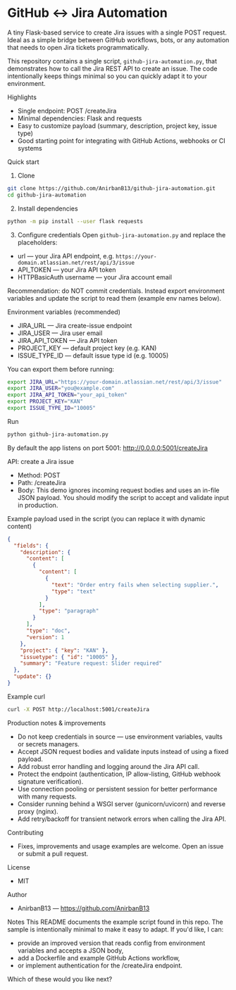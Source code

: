 # GitHub ↔ Jira Automation

A tiny Flask-based service to create Jira issues with a single POST request. Ideal as a simple bridge between GitHub workflows, bots, or any automation that needs to open Jira tickets programmatically.

This repository contains a single script, `github-jira-automation.py`, that demonstrates how to call the Jira REST API to create an issue. The code intentionally keeps things minimal so you can quickly adapt it to your environment.

Highlights
- Single endpoint: POST /createJira
- Minimal dependencies: Flask and requests
- Easy to customize payload (summary, description, project key, issue type)
- Good starting point for integrating with GitHub Actions, webhooks or CI systems

Quick start

1. Clone
```bash
git clone https://github.com/AnirbanB13/github-jira-automation.git
cd github-jira-automation
```

2. Install dependencies
```bash
python -m pip install --user flask requests
```

3. Configure credentials
Open `github-jira-automation.py` and replace the placeholders:
- url — your Jira API endpoint, e.g. `https://your-domain.atlassian.net/rest/api/3/issue`
- API_TOKEN — your Jira API token
- HTTPBasicAuth username — your Jira account email

Recommendation: do NOT commit credentials. Instead export environment variables and update the script to read them (example env names below).

Environment variables (recommended)
- JIRA_URL — Jira create-issue endpoint
- JIRA_USER — Jira user email
- JIRA_API_TOKEN — Jira API token
- PROJECT_KEY — default project key (e.g. KAN)
- ISSUE_TYPE_ID — default issue type id (e.g. 10005)

You can export them before running:
```bash
export JIRA_URL="https://your-domain.atlassian.net/rest/api/3/issue"
export JIRA_USER="you@example.com"
export JIRA_API_TOKEN="your_api_token"
export PROJECT_KEY="KAN"
export ISSUE_TYPE_ID="10005"
```

Run
```bash
python github-jira-automation.py
```
By default the app listens on port 5001: http://0.0.0.0:5001/createJira

API: create a Jira issue
- Method: POST
- Path: /createJira
- Body: This demo ignores incoming request bodies and uses an in-file JSON payload. You should modify the script to accept and validate input in production.

Example payload used in the script (you can replace it with dynamic content)
```json
{
  "fields": {
    "description": {
      "content": [
        {
          "content": [
            {
              "text": "Order entry fails when selecting supplier.",
              "type": "text"
            }
          ],
          "type": "paragraph"
        }
      ],
      "type": "doc",
      "version": 1
    },
    "project": { "key": "KAN" },
    "issuetype": { "id": "10005" },
    "summary": "Feature request: Slider required"
  },
  "update": {}
}
```

Example curl
```bash
curl -X POST http://localhost:5001/createJira
```

Production notes & improvements
- Do not keep credentials in source — use environment variables, vaults or secrets managers.
- Accept JSON request bodies and validate inputs instead of using a fixed payload.
- Add robust error handling and logging around the Jira API call.
- Protect the endpoint (authentication, IP allow-listing, GitHub webhook signature verification).
- Use connection pooling or persistent session for better performance with many requests.
- Consider running behind a WSGI server (gunicorn/uvicorn) and reverse proxy (nginx).
- Add retry/backoff for transient network errors when calling the Jira API.

Contributing
- Fixes, improvements and usage examples are welcome. Open an issue or submit a pull request.

License
- MIT

Author
- AnirbanB13 — https://github.com/AnirbanB13

Notes
This README documents the example script found in this repo. The sample is intentionally minimal to make it easy to adapt. If you'd like, I can:
- provide an improved version that reads config from environment variables and accepts a JSON body,
- add a Dockerfile and example GitHub Actions workflow,
- or implement authentication for the /createJira endpoint.

Which of these would you like next?
